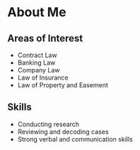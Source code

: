 # About Me

## Areas of Interest
- Contract Law
- Banking Law
- Company Law
- Law of Insurance
- Law of Property and Easement

## Skills
- Conducting research
- Reviewing and decoding cases
- Strong verbal and communication skills
